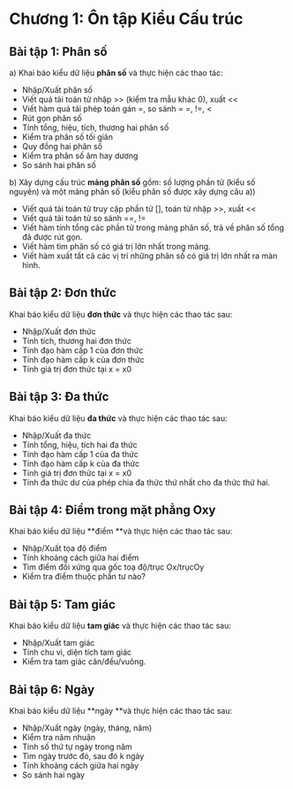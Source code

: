 # Chương 1: Ôn tập Kiểu Cấu trúc

## Bài tập 1: Phân số

a\) Khai báo kiểu dữ liệu **phân số** và thực hiện các thao tác:

* Nhập/Xuất phân số
* Viết quá tải toán tử nhập &gt;&gt; \(kiểm tra mẫu khác 0\), xuất &lt;&lt;
* Viết hàm quá tải phép toán gán =, so sánh = =, !=, &lt;
* Rút gọn phân số
* Tính tổng, hiệu, tích, thương hai phân số
* Kiểm tra phân số tối giản
* Quy đồng hai phân số
* Kiểm tra phân số âm hay dương
* So sánh hai phân số

b\) Xây dựng cấu trúc **mảng phân số** gồm: số lượng phần tử \(kiểu số nguyên\) và một mảng phân số \(kiểu phân số được xây dựng câu a\)\)

* Viết quá tải toán tử truy cập phần tử \[\], toán tử nhập &gt;&gt;, xuất &lt;&lt;
* Viết quá tải toán tử so sánh ==, !=
* Viết hàm tính tổng các phần tử trong mảng phân số, trả về phân số tổng đã được rút gọn.
* Viết hàm tìm phân số có giá trị lớn nhất trong mảng.
* Viết hàm xuất tất cả các vị trí những phân số có giá trị lớn nhất ra màn hình.

## Bài tập 2: Đơn thức

Khai báo kiểu dữ liệu **đơn thức** và thực hiện các thao tác sau:

* Nhập/Xuất đơn thức
* Tính tích, thương hai đơn thức
* Tính đạo hàm cấp 1 của đơn thức
* Tính đạo hàm cấp k của đơn thức
* Tính giá trị đơn thức tại x = x0

## Bài tập 3: Đa thức

Khai báo kiểu dữ liệu **đa thức** và thực hiện các thao tác sau:

* Nhập/Xuất đa thức
* Tính tổng, hiệu, tích hai đa thức
* Tính đạo hàm cấp 1 của đa thức
* Tính đạo hàm cấp k của đa thức
* Tính giá trị đơn thức tại x = x0
* Tính đa thức dư của phép chia đa thức thứ nhất cho đa thức thứ hai.

## Bài tập 4: Điểm trong mặt phẳng Oxy

Khai báo kiểu dữ liệu **điểm **và thực hiện các thao tác sau:

* Nhập/Xuất tọa độ điểm
* Tính khoảng cách giữa hai điểm
* Tìm điểm đối xứng qua gốc toạ độ/trục Ox/trụcOy
* Kiểm tra điểm thuộc phần tư nào? 

## Bài tập 5: Tam giác

Khai báo kiểu dữ liệu **tam giác** và thực hiện các thao tác sau:

* Nhập/Xuất tam giác
* Tính chu vi, diện tích tam giác
* Kiểm tra tam giác cân/đều/vuông.

## Bài tập 6:  Ngày

Khai báo kiểu dữ liệu **ngày **và thực hiện các thao tác sau:

* Nhập/Xuất ngày \(ngày, tháng, năm\)
* Kiểm tra năm nhuận
* Tính số thứ tự ngày trong năm
* Tìm ngày trước đó, sau đó k ngày
* Tính khoảng cách giữa hai ngày
* So sánh hai ngày



